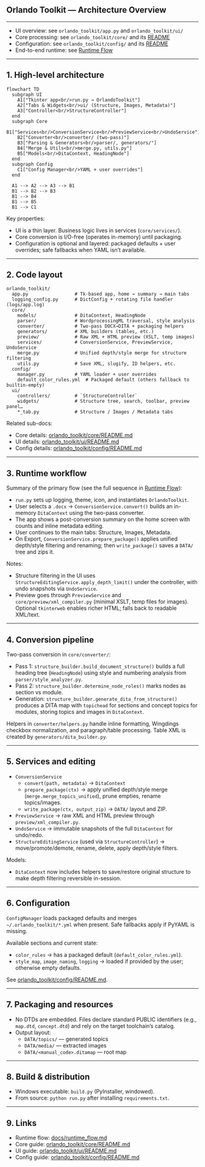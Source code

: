 ## Orlando Toolkit — Architecture Overview

---

- UI overview: see `orlando_toolkit/app.py` and `orlando_toolkit/ui/`
- Core processing: see `orlando_toolkit/core/` and its [README](../orlando_toolkit/core/README.md)
- Configuration: see `orlando_toolkit/config/` and its [README](../orlando_toolkit/config/README.md)
- End-to-end runtime: see [Runtime Flow](runtime_flow.md)

---

## 1. High-level architecture

```mermaid
flowchart TD
  subgraph UI
    A1["Tkinter app<br/>run.py → OrlandoToolkit"]
    A2["Tabs & Widgets<br/>ui/ (Structure, Images, Metadata)"]
    A3["Controller<br/>StructureController"]
  end
  subgraph Core
    B1["Services<br/>ConversionService<br/>PreviewService<br/>UndoService"]
    B2["Converter<br/>converter/ (two-pass)"]
    B3["Parsing & Generators<br/>parser/, generators/"]
    B4["Merge & Utils<br/>merge.py, utils.py"]
    B5["Models<br/>DitaContext, HeadingNode"]
  end
  subgraph Config
    C1["Config Manager<br/>YAML + user overrides"]
  end

  A1 --> A2 --> A3 --> B1
  B1 --> B2 --> B3
  B1 --> B4
  B1 --> B5
  B1 --> C1
```

Key properties:
- UI is a thin layer. Business logic lives in services (`core/services/`).
- Core conversion is I/O-free (operates in-memory) until packaging.
- Configuration is optional and layered: packaged defaults + user overrides; safe fallbacks when YAML isn’t available.

---

## 2. Code layout

```
orlando_toolkit/
  app.py                 # Tk-based app, home → summary → main tabs
  logging_config.py      # DictConfig + rotating file handler (logs/app.log)
  core/
    models/              # DitaContext, HeadingNode
    parser/              # WordprocessingML traversal, style analysis
    converter/           # Two-pass DOCX→DITA + packaging helpers
    generators/          # XML builders (tables, etc.)
    preview/             # Raw XML + HTML preview (XSLT, temp images)
    services/            # ConversionService, PreviewService, UndoService
    merge.py             # Unified depth/style merge for structure filtering
    utils.py             # Save XML, slugify, ID helpers, etc.
  config/
    manager.py           # YAML loader + user overrides
    default_color_rules.yml  # Packaged default (others fallback to builtin-empty)
  ui/
    controllers/         # `StructureController`
    widgets/             # Structure tree, search, toolbar, preview panel…
    *_tab.py             # Structure / Images / Metadata tabs
```

Related sub-docs:
- Core details: [orlando_toolkit/core/README.md](../orlando_toolkit/core/README.md)
- UI details: [orlando_toolkit/ui/README.md](../orlando_toolkit/ui/README.md)
- Config details: [orlando_toolkit/config/README.md](../orlando_toolkit/config/README.md)

---

## 3. Runtime workflow

Summary of the primary flow (see the full sequence in [Runtime Flow](runtime_flow.md)):
- `run.py` sets up logging, theme, icon, and instantiates `OrlandoToolkit`.
- User selects a `.docx` → `ConversionService.convert()` builds an in-memory `DitaContext` using the two-pass converter.
- The app shows a post-conversion summary on the home screen with counts and inline metadata editing.
- User continues to the main tabs: Structure, Images, Metadata.
- On Export, `ConversionService.prepare_package()` applies unified depth/style filtering and renaming; then `write_package()` saves a `DATA/` tree and zips it.

Notes:
- Structure filtering in the UI uses `StructureEditingService.apply_depth_limit()` under the controller, with undo snapshots via `UndoService`.
- Preview goes through `PreviewService` and `core/preview/xml_compiler.py` (minimal XSLT, temp files for images). Optional `tkinterweb` enables richer HTML; falls back to readable XML/text.

---

## 4. Conversion pipeline

Two-pass conversion in `core/converter/`:
- Pass 1: `structure_builder.build_document_structure()` builds a full heading tree (`HeadingNode`) using style and numbering analysis from `parser/style_analyzer.py`.
- Pass 2: `structure_builder.determine_node_roles()` marks nodes as section vs module.
- Generation: `structure_builder.generate_dita_from_structure()` produces a DITA map with `topichead` for sections and concept topics for modules, storing topics and images in `DitaContext`.

Helpers in `converter/helpers.py` handle inline formatting, Wingdings checkbox normalization, and paragraph/table processing. Table XML is created by `generators/dita_builder.py`.

---

## 5. Services and editing

- `ConversionService`
  - `convert(path, metadata)` → `DitaContext`
  - `prepare_package(ctx)` → apply unified depth/style merge (`merge.merge_topics_unified`), prune empties, rename topics/images.
  - `write_package(ctx, output_zip)` → `DATA/` layout and ZIP.
- `PreviewService` → raw XML and HTML preview through `preview/xml_compiler.py`.
- `UndoService` → immutable snapshots of the full `DitaContext` for undo/redo.
- `StructureEditingService` (used via `StructureController`) → move/promote/demote, rename, delete, apply depth/style filters.

Models:
- `DitaContext` now includes helpers to save/restore original structure to make depth filtering reversible in-session.

---

## 6. Configuration

`ConfigManager` loads packaged defaults and merges `~/.orlando_toolkit/*.yml` when present. Safe fallbacks apply if PyYAML is missing.

Available sections and current state:
- `color_rules` → has a packaged default (`default_color_rules.yml`).
- `style_map`, `image_naming`, `logging` → loaded if provided by the user; otherwise empty defaults.

See [orlando_toolkit/config/README.md](../orlando_toolkit/config/README.md).

---

## 7. Packaging and resources

- No DTDs are embedded. Files declare standard PUBLIC identifiers (e.g., `map.dtd`, `concept.dtd`) and rely on the target toolchain’s catalog.
- Output layout:
  - `DATA/topics/` — generated topics
  - `DATA/media/` — extracted images
  - `DATA/<manual_code>.ditamap` — root map

---

## 8. Build & distribution

- Windows executable: `build.py` (PyInstaller, windowed).
- From source: `python run.py` after installing `requirements.txt`.

---

## 9. Links

- Runtime flow: [docs/runtime_flow.md](runtime_flow.md)
- Core guide: [orlando_toolkit/core/README.md](../orlando_toolkit/core/README.md)
- UI guide: [orlando_toolkit/ui/README.md](../orlando_toolkit/ui/README.md)
- Config guide: [orlando_toolkit/config/README.md](../orlando_toolkit/config/README.md)

